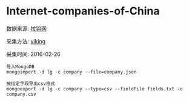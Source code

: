 # Internet-companies-of-China

数据来源: [拉钩网](lagou.com)

采集方法: [viking](https://github.com/maguowei/viking)

采集时间: 2016-02-26

```
导入MongoDB
mongoimport -d lg -c company --file=company.json

按指定字段导出csv格式
mongoexport -d lg -c company --type=csv --fieldFile fields.txt -o company.csv
```
